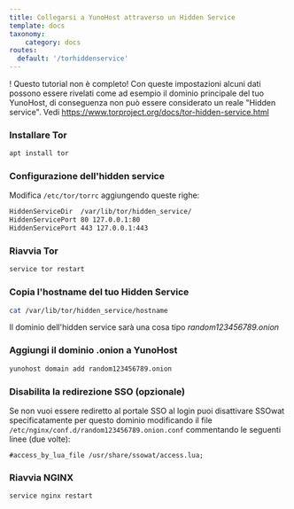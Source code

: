 ```yaml
---
title: Collegarsi a YunoHost attraverso un Hidden Service
template: docs
taxonomy:
    category: docs
routes:
  default: '/torhiddenservice'
---
```


! Questo tutorial non è completo! Con queste impostazioni alcuni dati possono essere rivelati come ad esempio il dominio principale del tuo YunoHost, di conseguenza non può essere considerato un reale "Hidden service". Vedi <https://www.torproject.org/docs/tor-hidden-service.html>

### Installare Tor

```bash
apt install tor 
```

### Configurazione dell'hidden service

Modifica `/etc/tor/torrc` aggiungendo queste righe:

```bash
HiddenServiceDir  /var/lib/tor/hidden_service/
HiddenServicePort 80 127.0.0.1:80
HiddenServicePort 443 127.0.0.1:443
```

### Riavvia Tor

```bash
service tor restart
```

### Copia l'hostname del tuo Hidden Service

```bash
cat /var/lib/tor/hidden_service/hostname
```

Il dominio dell'hidden service sarà una cosa tipo *random123456789.onion*

### Aggiungi il dominio .onion a YunoHost

```bash
yunohost domain add random123456789.onion
```

### Disabilita la redirezione SSO (opzionale)

Se non vuoi essere rediretto al portale SSO al login puoi disattivare SSOwat specificatamente per questo dominio modificando il file `/etc/nginx/conf.d/random123456789.onion.conf` commentando le seguenti linee (due volte):

```text
#access_by_lua_file /usr/share/ssowat/access.lua;
```

### Riavvia NGINX

```bash
service nginx restart
```
